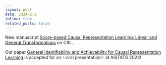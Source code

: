 ```yaml
---
layout: post
date: 2024-2-1 
inline: true
related_posts: false
---
```

New manuscript [Score-based Causal Representation Learning: Linear and General Transformations](https://arxiv.org/abs/2402.00849) on CRL.

Our paper [General Identifiability and Achievability for Causal Representation Learning](https://arxiv.org/abs/2310.15450) is accepted for an ✨oral presentation✨ at AISTATS 2024! 

